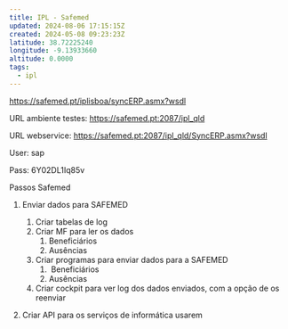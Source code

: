 ```yaml
---
title: IPL - Safemed
updated: 2024-08-06 17:15:15Z
created: 2024-05-08 09:23:23Z
latitude: 38.72225240
longitude: -9.13933660
altitude: 0.0000
tags:
  - ipl
---
```


https://safemed.pt/iplisboa/syncERP.asmx?wsdl


URL ambiente testes: https://safemed.pt:2087/ipl_qld

URL webservice: https://safemed.pt:2087/ipl_qld/SyncERP.asmx?wsdl

User: sap

Pass: 6Y02DL1Iq85v


Passos Safemed


1.  Enviar dados para SAFEMED
    
    1.  Criar tabelas de log
    2.  Criar MF para ler os dados
        1.  Beneficiários
        2.  Ausências
    3.  Criar programas para enviar dados para a SAFEMED
        1.   Beneficiários
        2.  Ausências
    4.  Criar cockpit para ver log dos dados enviados, com a opção de os reenviar
2.  Criar API para os serviços de informática usarem